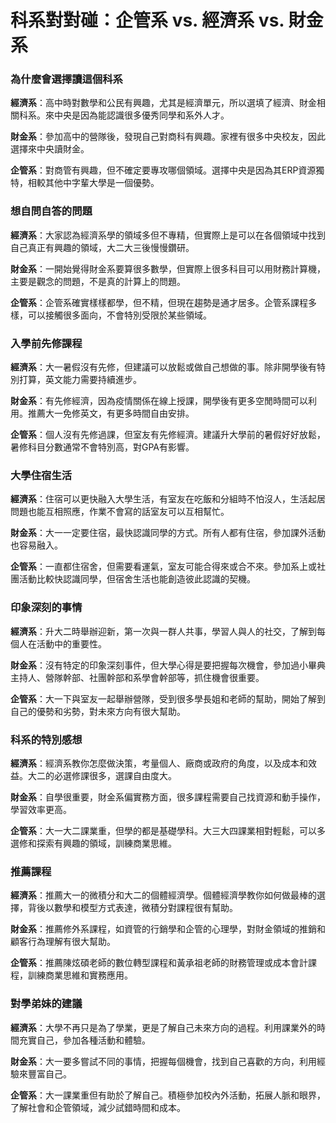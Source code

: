 # 科系對對碰：企管系 vs. 經濟系 vs. 財金系

### 為什麼會選擇讀這個科系

**經濟系**：高中時對數學和公民有興趣，尤其是經濟單元，所以選填了經濟、財金相關科系。來中央是因為能認識很多優秀同學和系外人才。

**財金系**：參加高中的營隊後，發現自己對商科有興趣。家裡有很多中央校友，因此選擇來中央讀財金。

**企管系**：對商管有興趣，但不確定要專攻哪個領域。選擇中央是因為其ERP資源獨特，相較其他中字輩大學是一個優勢。

### 想自問自答的問題

**經濟系**：大家認為經濟系學的領域多但不專精，但實際上是可以在各個領域中找到自己真正有興趣的領域，大二大三後慢慢鑽研。

**財金系**：一開始覺得財金系要算很多數學，但實際上很多科目可以用財務計算機，主要是觀念的問題，不是真的計算上的問題。

**企管系**：企管系確實樣樣都學，但不精，但現在趨勢是通才居多。企管系課程多樣，可以接觸很多面向，不會特別受限於某些領域。

### 入學前先修課程

**經濟系**：大一暑假沒有先修，但建議可以放鬆或做自己想做的事。除非開學後有特別打算，英文能力需要持續進步。

**財金系**：有先修經濟，因為疫情關係在線上授課，開學後有更多空閒時間可以利用。推薦大一免修英文，有更多時間自由安排。

**企管系**：個人沒有先修過課，但室友有先修經濟。建議升大學前的暑假好好放鬆，暑修科目分數通常不會特別高，對GPA有影響。

### 大學住宿生活

**經濟系**：住宿可以更快融入大學生活，有室友在吃飯和分組時不怕沒人，生活起居問題也能互相照應，作業不會寫的話室友可以互相幫忙。

**財金系**：大一一定要住宿，最快認識同學的方式。所有人都有住宿，參加課外活動也容易融入。

**企管系**：一直都住宿舍，但需要看運氣，室友可能合得來或合不來。參加系上或社團活動比較快認識同學，但宿舍生活也能創造彼此認識的契機。

### 印象深刻的事情

**經濟系**：升大二時舉辦迎新，第一次與一群人共事，學習人與人的社交，了解到每個人在活動中的重要性。

**財金系**：沒有特定的印象深刻事件，但大學心得是要把握每次機會，參加過小畢典主持人、營隊幹部、社團幹部和系學會幹部等，抓住機會很重要。

**企管系**：大一下與室友一起舉辦營隊，受到很多學長姐和老師的幫助，開始了解到自己的優勢和劣勢，對未來方向有很大幫助。

### 科系的特別感想

**經濟系**：經濟系教你怎麼做決策，考量個人、廠商或政府的角度，以及成本和效益。大二的必選修課很多，選課自由度大。

**財金系**：自學很重要，財金系偏實務方面，很多課程需要自己找資源和動手操作，學習效率更高。

**企管系**：大一大二課業重，但學的都是基礎學科。大三大四課業相對輕鬆，可以多選修和探索有興趣的領域，訓練商業思維。

### 推薦課程

**經濟系**：推薦大一的微積分和大二的個體經濟學。個體經濟學教你如何做最棒的選擇，背後以數學和模型方式表達，微積分對課程很有幫助。

**財金系**：推薦修外系課程，如資管的行銷學和企管的心理學，對財金領域的推銷和顧客行為理解有很大幫助。

**企管系**：推薦陳炫碩老師的數位轉型課程和黃承祖老師的財務管理或成本會計課程，訓練商業思維和實務應用。

### 對學弟妹的建議

**經濟系**：大學不再只是為了學業，更是了解自己未來方向的過程。利用課業外的時間充實自己，參加各種活動和體驗。

**財金系**：大一要多嘗試不同的事情，把握每個機會，找到自己喜歡的方向，利用經驗來豐富自己。

**企管系**：大一課業重但有助於了解自己。積極參加校內外活動，拓展人脈和眼界，了解社會和企管領域，減少試錯時間和成本。
